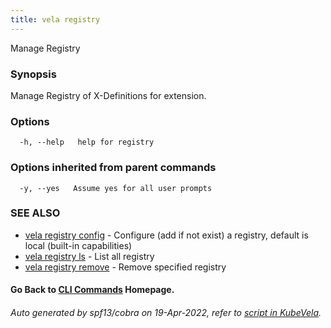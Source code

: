 ```yaml
---
title: vela registry
---
```


Manage Registry

### Synopsis

Manage Registry of X-Definitions for extension.

### Options

```
  -h, --help   help for registry
```

### Options inherited from parent commands

```
  -y, --yes   Assume yes for all user prompts
```

### SEE ALSO


* [vela registry config](vela_registry_config)	 - Configure (add if not exist) a registry, default is local (built-in capabilities)
* [vela registry ls](vela_registry_ls)	 - List all registry
* [vela registry remove](vela_registry_remove)	 - Remove specified registry

#### Go Back to [CLI Commands](vela) Homepage.


###### Auto generated by spf13/cobra on 19-Apr-2022, refer to [script in KubeVela](https://github.com/oam-dev/kubevela/tree/master/hack/docgen).
